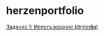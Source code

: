 # herzenportfolio
<a href=https://kodaktor.ru/g/_30092021one/4202d target="_blank">Задание 1: Использование (@media)</a> <br>
